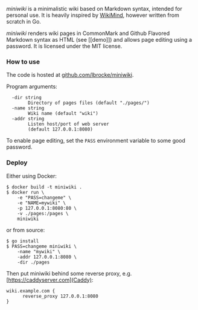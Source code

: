 *miniwiki* is a minimalistic wiki based on Markdown syntax, intended for personal use.
It is heavily inspired by [WikiMind](https://mindwi.se/?WikiMind), however written from scratch in Go.

*miniwiki* renders wiki pages in CommonMark and Github Flavored Markdown syntax as HTML (see [[demo]]) and allows page editing using a password.
It is licensed under the MIT license.

### How to use

The code is hosted at [github.com/lbrocke/miniwiki](https://github.com/lbrocke/miniwiki).

Program arguments:
```
  -dir string
        Directory of pages files (default "./pages/")
  -name string
        Wiki name (default "wiki")
  -addr string
        Listen host/port of web server
        (default 127.0.0.1:8080)
```

To enable page editing, set the `PASS` environment variable to some good password.

### Deploy

Either using Docker:

```
$ docker build -t miniwiki .
$ docker run \
    -e "PASS=changeme" \
    -e "NAME=mywiki" \
    -p 127.0.0.1:8080:80 \
    -v ./pages:/pages \
    miniwiki
```

or from source:

```
$ go install
$ PASS=changeme miniwiki \
    -name "mywiki" \
    -addr 127.0.0.1:8080 \
    -dir ./pages
```

Then put miniwiki behind some reverse proxy, e.g. [https://caddyserver.com](Caddy):

```
wiki.example.com {
      reverse_proxy 127.0.0.1:8080
}
```
